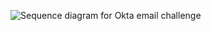 
<div class="common-image-format">

![Sequence diagram for Okta email challenge](/img/authenticators/authenticators-email-magic-link-summary-challenge.png)

</div>

